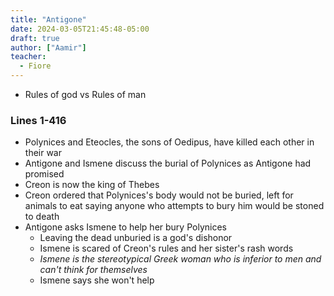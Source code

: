 ```yaml
---
title: "Antigone"
date: 2024-03-05T21:45:48-05:00
draft: true
author: ["Aamir"]
teacher:
  - Fiore
---
```


- Rules of god vs Rules of man

### Lines 1-416

- Polynices and Eteocles, the sons of Oedipus, have killed each other in their war
- Antigone and Ismene discuss the burial of Polynices as Antigone had promised
- Creon is now the king of Thebes
- Creon ordered that Polynices's body would not be buried, left for animals to eat saying anyone who attempts to bury him would be stoned to death
- Antigone asks Ismene to help her bury Polynices
  - Leaving the dead unburied is a god's dishonor
  - Ismene is scared of Creon's rules and her sister's rash words
  - _Ismene is the stereotypical Greek woman who is inferior to men and can't think for themselves_
  - Ismene says she won't help
